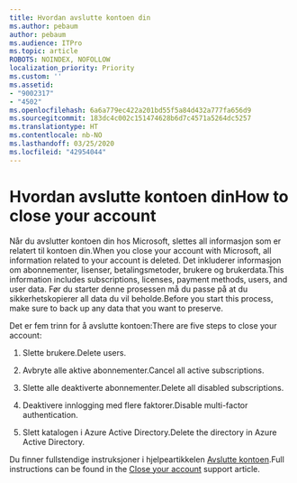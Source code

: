```yaml
---
title: Hvordan avslutte kontoen din
ms.author: pebaum
author: pebaum
ms.audience: ITPro
ms.topic: article
ROBOTS: NOINDEX, NOFOLLOW
localization_priority: Priority
ms.custom: ''
ms.assetid:
- "9002317"
- "4502"
ms.openlocfilehash: 6a6a779ec422a201bd55f5a84d432a777fa656d9
ms.sourcegitcommit: 183dc4c002c151474628b6d7c4571a5264dc5257
ms.translationtype: HT
ms.contentlocale: nb-NO
ms.lasthandoff: 03/25/2020
ms.locfileid: "42954044"
---
```

# <a name="how-to-close-your-account"></a><span data-ttu-id="34dbb-102">Hvordan avslutte kontoen din</span><span class="sxs-lookup"><span data-stu-id="34dbb-102">How to close your account</span></span>

<span data-ttu-id="34dbb-103">Når du avslutter kontoen din hos Microsoft, slettes all informasjon som er relatert til kontoen din.</span><span class="sxs-lookup"><span data-stu-id="34dbb-103">When you close your account with Microsoft, all information related to your account is deleted.</span></span> <span data-ttu-id="34dbb-104">Det inkluderer informasjon om abonnementer, lisenser, betalingsmetoder, brukere og brukerdata.</span><span class="sxs-lookup"><span data-stu-id="34dbb-104">This information includes subscriptions, licenses, payment methods, users, and user data.</span></span> <span data-ttu-id="34dbb-105">Før du starter denne prosessen må du passe på at du sikkerhetskopierer all data du vil beholde.</span><span class="sxs-lookup"><span data-stu-id="34dbb-105">Before you start this process, make sure to back up any data that you want to preserve.</span></span>

<span data-ttu-id="34dbb-106">Det er fem trinn for å avslutte kontoen:</span><span class="sxs-lookup"><span data-stu-id="34dbb-106">There are five steps to close your account:</span></span>

1. <span data-ttu-id="34dbb-107">Slette brukere.</span><span class="sxs-lookup"><span data-stu-id="34dbb-107">Delete users.</span></span>

2. <span data-ttu-id="34dbb-108">Avbryte alle aktive abonnementer.</span><span class="sxs-lookup"><span data-stu-id="34dbb-108">Cancel all active subscriptions.</span></span>

3. <span data-ttu-id="34dbb-109">Slette alle deaktiverte abonnementer.</span><span class="sxs-lookup"><span data-stu-id="34dbb-109">Delete all disabled subscriptions.</span></span>

4. <span data-ttu-id="34dbb-110">Deaktivere innlogging med flere faktorer.</span><span class="sxs-lookup"><span data-stu-id="34dbb-110">Disable multi-factor authentication.</span></span>

5. <span data-ttu-id="34dbb-111">Slett katalogen i Azure Active Directory.</span><span class="sxs-lookup"><span data-stu-id="34dbb-111">Delete the directory in Azure Active Directory.</span></span>

<span data-ttu-id="34dbb-112">Du finner fullstendige instruksjoner i hjelpeartikkelen [Avslutte kontoen](https://docs.microsoft.com/microsoft-365/commerce/close-your-account).</span><span class="sxs-lookup"><span data-stu-id="34dbb-112">Full instructions can be found in the [Close your account](https://docs.microsoft.com/microsoft-365/commerce/close-your-account) support article.</span></span>
